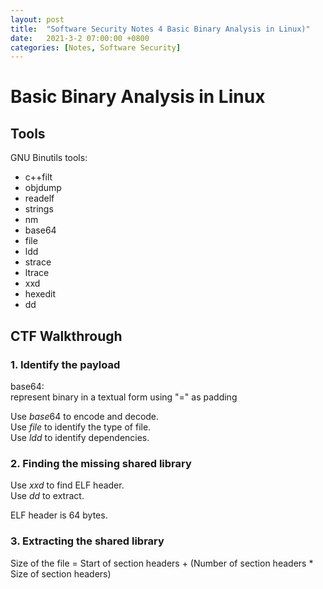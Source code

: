 ```yaml
---
layout: post
title:  "Software Security Notes 4 Basic Binary Analysis in Linux)"
date:   2021-3-2 07:00:00 +0800
categories: [Notes, Software Security]
---
```


# Basic Binary Analysis in Linux

## Tools  
GNU Binutils tools:  
- c++filt  
- objdump  
- readelf  
- strings  
- nm  
- base64  
- file  
- ldd  
- strace  
- ltrace  
- xxd  
- hexedit  
- dd  

## CTF Walkthrough  

### 1. Identify the payload
base64:    
represent binary in a textual form
using "=" as padding  

Use $base64$ to encode and decode.  
Use $file$ to identify the type of file.  
Use $ldd$ to identify dependencies.   

### 2. Finding the missing shared library  
Use $xxd$ to find ELF header.  
Use $dd$ to extract.  

ELF header is 64 bytes.  

### 3. Extracting the shared library  
Size of the file = Start of section headers + (Number of section headers * Size of section headers)  